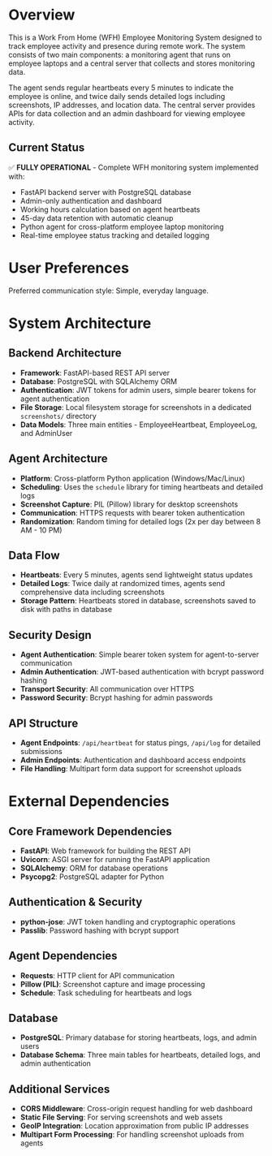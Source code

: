 # Overview

This is a Work From Home (WFH) Employee Monitoring System designed to track employee activity and presence during remote work. The system consists of two main components: a monitoring agent that runs on employee laptops and a central server that collects and stores monitoring data.

The agent sends regular heartbeats every 5 minutes to indicate the employee is online, and twice daily sends detailed logs including screenshots, IP addresses, and location data. The central server provides APIs for data collection and an admin dashboard for viewing employee activity.

## Current Status
✅ **FULLY OPERATIONAL** - Complete WFH monitoring system implemented with:
- FastAPI backend server with PostgreSQL database
- Admin-only authentication and dashboard  
- Working hours calculation based on agent heartbeats
- 45-day data retention with automatic cleanup
- Python agent for cross-platform employee laptop monitoring
- Real-time employee status tracking and detailed logging

# User Preferences

Preferred communication style: Simple, everyday language.

# System Architecture

## Backend Architecture
- **Framework**: FastAPI-based REST API server
- **Database**: PostgreSQL with SQLAlchemy ORM
- **Authentication**: JWT tokens for admin users, simple bearer tokens for agent authentication
- **File Storage**: Local filesystem storage for screenshots in a dedicated `screenshots/` directory
- **Data Models**: Three main entities - EmployeeHeartbeat, EmployeeLog, and AdminUser

## Agent Architecture
- **Platform**: Cross-platform Python application (Windows/Mac/Linux)
- **Scheduling**: Uses the `schedule` library for timing heartbeats and detailed logs
- **Screenshot Capture**: PIL (Pillow) library for desktop screenshots
- **Communication**: HTTPS requests with bearer token authentication
- **Randomization**: Random timing for detailed logs (2x per day between 8 AM - 10 PM)

## Data Flow
- **Heartbeats**: Every 5 minutes, agents send lightweight status updates
- **Detailed Logs**: Twice daily at randomized times, agents send comprehensive data including screenshots
- **Storage Pattern**: Heartbeats stored in database, screenshots saved to disk with paths in database

## Security Design
- **Agent Authentication**: Simple bearer token system for agent-to-server communication
- **Admin Authentication**: JWT-based authentication with bcrypt password hashing
- **Transport Security**: All communication over HTTPS
- **Password Security**: Bcrypt hashing for admin passwords

## API Structure
- **Agent Endpoints**: `/api/heartbeat` for status pings, `/api/log` for detailed submissions
- **Admin Endpoints**: Authentication and dashboard access endpoints
- **File Handling**: Multipart form data support for screenshot uploads

# External Dependencies

## Core Framework Dependencies
- **FastAPI**: Web framework for building the REST API
- **Uvicorn**: ASGI server for running the FastAPI application
- **SQLAlchemy**: ORM for database operations
- **Psycopg2**: PostgreSQL adapter for Python

## Authentication & Security
- **python-jose**: JWT token handling and cryptographic operations
- **Passlib**: Password hashing with bcrypt support

## Agent Dependencies
- **Requests**: HTTP client for API communication
- **Pillow (PIL)**: Screenshot capture and image processing
- **Schedule**: Task scheduling for heartbeats and logs

## Database
- **PostgreSQL**: Primary database for storing heartbeats, logs, and admin users
- **Database Schema**: Three main tables for heartbeats, detailed logs, and admin authentication

## Additional Services
- **CORS Middleware**: Cross-origin request handling for web dashboard
- **Static File Serving**: For serving screenshots and web assets
- **GeoIP Integration**: Location approximation from public IP addresses
- **Multipart Form Processing**: For handling screenshot uploads from agents